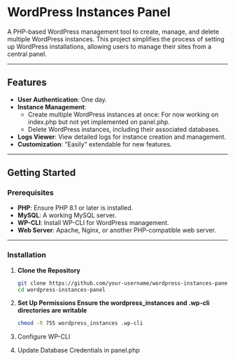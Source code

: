 # WordPress Instances Panel

A PHP-based WordPress management tool to create, manage, and delete multiple WordPress instances.
This project simplifies the process of setting up WordPress installations, allowing users to manage their sites from a central panel.

---

## Features

- **User Authentication**: One day.
- **Instance Management**:
  - Create multiple WordPress instances at once: For now working on index.php but not yet implemented on panel.php.
  - Delete WordPress instances, including their associated databases.
- **Logs Viewer**: View detailed logs for instance creation and management.
- **Customization**: "Easily" extendable for new features.

---

## Getting Started

### Prerequisites

- **PHP**: Ensure PHP 8.1 or later is installed.
- **MySQL**: A working MySQL server.
- **WP-CLI**: Install WP-CLI for WordPress management.
- **Web Server**: Apache, Nginx, or another PHP-compatible web server.

---

### Installation

1. **Clone the Repository**
   ```bash
   git clone https://github.com/your-username/wordpress-instances-panel.git
   cd wordpress-instances-panel

2. **Set Up Permissions Ensure the wordpress_instances and .wp-cli directories are writable**
   ```bash
   chmod -R 755 wordpress_instances .wp-cli
3. Configure WP-CLI

4. Update Database Credentials in panel.php
